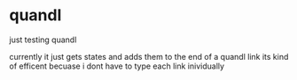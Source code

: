 # quandl
just testing quandl 

currently it just gets states and adds them to the end of a quandl link
its kind of efficent becuase i dont have to type each link inividually
